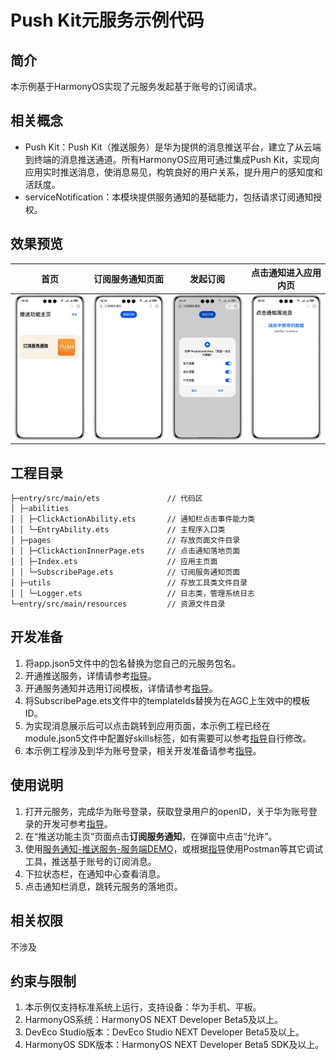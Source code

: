 # Push Kit元服务示例代码

## 简介
本示例基于HarmonyOS实现了元服务发起基于账号的订阅请求。


## 相关概念
- Push Kit：Push Kit（推送服务）是华为提供的消息推送平台，建立了从云端到终端的消息推送通道。所有HarmonyOS应用可通过集成Push Kit，实现向应用实时推送消息，使消息易见，构筑良好的用户关系，提升用户的感知度和活跃度。
- serviceNotification：本模块提供服务通知的基础能力，包括请求订阅通知授权。

## 效果预览

| 首页                                  | 订阅服务通知页面                             | 发起订阅                                   | 点击通知进入应用内页                         |
|---------------------------------|--------------------------------------|----------------------------------------|------------------------------------|
| ![](./screenshots/homePage.png) | ![](./screenshots/subscribePage.png) | ![](./screenshots/subscribeDialog.png) | ![](./screenshots/landingPage.png) |

## 工程目录

```
├─entry/src/main/ets               // 代码区  
│ ├─abilities
│ │ ├─ClickActionAbility.ets       // 通知栏点击事件能力类
│ │ └─EntryAbility.ets             // 主程序入口类
│ ├─pages                          // 存放页面文件目录                
│ │ ├─ClickActionInnerPage.ets     // 点击通知落地页面            
│ │ ├─Index.ets                    // 应用主页面
│ │ └─SubscribePage.ets            // 订阅服务通知页面
│ ├─utils                          // 存放工具类文件目录
│ │ └─Logger.ets                   // 日志类，管理系统日志
└─entry/src/main/resources         // 资源文件目录
```

## 开发准备
1. 将app.json5文件中的包名替换为您自己的元服务包名。
2. 开通推送服务，详情请参考[指导](https://developer.huawei.com/consumer/cn/doc/atomic-guides/push-as-prepare)。
3. 开通服务通知并选用订阅模板，详情请参考[指导](https://developer.huawei.com/consumer/cn/doc/atomic-guides/push-as-service-noti)。
4. 将SubscribePage.ets文件中的templateIds替换为在AGC上生效中的模板ID。 
5. 为实现消息展示后可以点击跳转到应用页面，本示例工程已经在module.json5文件中配置好skills标签，如有需要可以参考[指导](https://developer.huawei.com/consumer/cn/doc/atomic-guides/push-as-send-sub-noti#section83531248142116)自行修改。
6. 本示例工程涉及到华为账号登录，相关开发准备请参考[指导](https://developer.huawei.com/consumer/cn/doc/atomic-guides/account-atomic-client-id)。
 
## 使用说明
1. 打开元服务，完成华为账号登录，获取登录用户的openID，关于华为账号登录的开发可参考[指导](https://developer.huawei.com/consumer/cn/doc/atomic-guides/account-atomic-silent-login)。
2. 在“推送功能主页”页面点击**订阅服务通知**，在弹窗中点击“允许”。
3. 使用[服务通知-推送服务-服务端DEMO](https://gitee.com/harmonyos_samples/Push-kit-service-notification-sample-code-java)，或根据[指导](https://developer.huawei.com/consumer/cn/doc/atomic-guides/push-as-send-sub-noti)使用Postman等其它调试工具，推送基于账号的订阅消息。
4. 下拉状态栏，在通知中心查看消息。
5. 点击通知栏消息，跳转元服务的落地页。

## 相关权限
不涉及

## 约束与限制
1. 本示例仅支持标准系统上运行，支持设备：华为手机、平板。
2. HarmonyOS系统：HarmonyOS NEXT Developer Beta5及以上。
3. DevEco Studio版本：DevEco Studio NEXT Developer Beta5及以上。
4. HarmonyOS SDK版本：HarmonyOS NEXT Developer Beta5 SDK及以上。